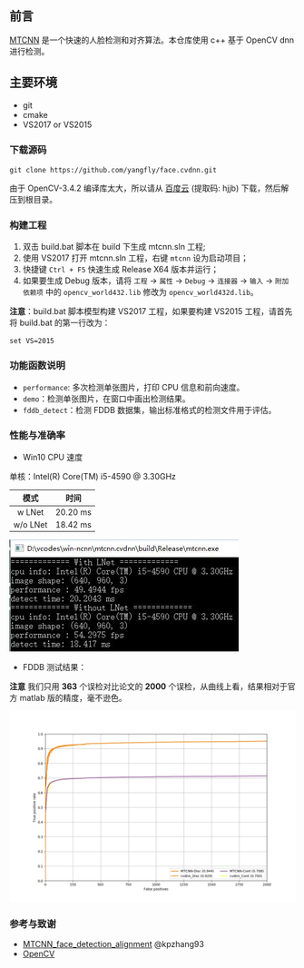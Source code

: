 ## 前言

[MTCNN](https://github.com/kpzhang93/MTCNN_face_detection_alignment) 是一个快速的人脸检测和对齐算法。本仓库使用 c++ 基于 OpenCV dnn 进行检测。 

## 主要环境

- git
- cmake
- VS2017 or VS2015

### 下载源码

```
git clone https://github.com/yangfly/face.cvdnn.git
```

由于 OpenCV-3.4.2 编译库太大，所以请从 [百度云](https://pan.baidu.com/s/1s9P2D23f_cBIQidN6r6RHg) (提取码: hjjb) 下载，然后解压到根目录。

### 构建工程

1. 双击 build.bat 脚本在 build 下生成 mtcnn.sln 工程;
2. 使用 VS2017 打开 mtcnn.sln 工程，右键 `mtcnn` 设为启动项目；
3. 快捷键 `Ctrl + F5` 快速生成 Release X64 版本并运行；
4. 如果要生成 Debug 版本，请将 `工程` → `属性` → `Debug` → `连接器` → `输入` → `附加依赖项` 中的 `opencv_world432.lib` 修改为 `opencv_world432d.lib`。

**注意**：build.bat 脚本模型构建 VS2017 工程，如果要构建 VS2015 工程，请首先将 build.bat 的第一行改为：
```
set VS=2015
```

### 功能函数说明

- `performance`: 多次检测单张图片，打印 CPU 信息和前向速度。
- `demo`：检测单张图片，在窗口中画出检测结果。
- `fddb_detect`：检测 FDDB 数据集，输出标准格式的检测文件用于评估。

### 性能与准确率

- Win10 CPU 速度

单核：Intel(R) Core(TM) i5-4590 @ 3.30GHz

  模式   |   时间
:------: | :------:
 w LNet  | 20.20 ms
w/o LNet | 18.42 ms

![](TIME.jpg)

- FDDB 测试结果：

**注意** 我们只用 **363** 个误检对比论文的 **2000** 个误检，从曲线上看，结果相对于官方 matlab 版的精度，毫不逊色。

![](FDDB.jpg)

### 参考与致谢

- [MTCNN_face_detection_alignment](https://github.com/kpzhang93/MTCNN_face_detection_alignment/tree/master/code/codes/MTCNNv2/model) @kpzhang93
- [OpenCV](https://github.com/opencv/opencv)